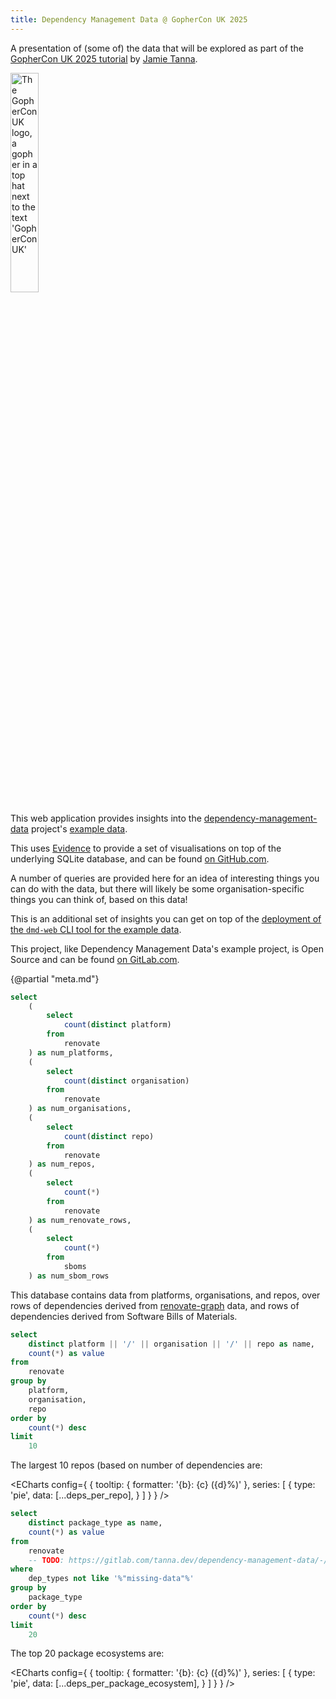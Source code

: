 ```yaml
---
title: Dependency Management Data @ GopherCon UK 2025
---
```

A presentation of (some of) the data that will be explored as part of the [GopherCon UK 2025 tutorial](https://www.gophercon.co.uk/) by [Jamie Tanna](https://www.jvt.me).

<img class=markdown alt="The GopherCon UK logo, a gopher in a top hat next to the text 'GopherConUK'" src="https://www.gophercon.co.uk/assets/images/gophercon.svg" style="width: 30%" />

This web application provides insights into the [dependency-management-data](https://dmd.tanna.dev) project's [example data](https://gitlab.com/tanna.dev/dependency-management-data-example/).

This uses [Evidence](https://evidence.dev/) to provide a set of visualisations on top of the underlying SQLite database, and can be found [on GitHub.com](https://github.com/deps-fyi/gophercon-uk-2025/tree/main/web).

A number of queries are provided here for an idea of interesting things you can do with the data, but there will likely be some organisation-specific things you can think of, based on this data!

This is an additional set of insights you can get on top of the [deployment of the `dmd-web` CLI tool for the example data](https://dependency-management-data-example.fly.dev/).

This project, like Dependency Management Data's example project, is Open Source and can be found [on GitLab.com](https://gitlab.com/tanna.dev/dependency-management-data-example-insights).

{@partial "meta.md"}

```sql meta
select
    (
        select
            count(distinct platform)
        from
            renovate
    ) as num_platforms,
    (
        select
            count(distinct organisation)
        from
            renovate
    ) as num_organisations,
    (
        select
            count(distinct repo)
        from
            renovate
    ) as num_repos,
    (
        select
            count(*)
        from
            renovate
    ) as num_renovate_rows,
    (
        select
            count(*)
        from
            sboms
    ) as num_sbom_rows
```

This database contains data from <Value data={meta} column=num_platforms /> platforms, <Value data={meta} column=num_organisations /> organisations, and <Value data={meta} column=num_repos /> repos, over <Value data={meta} column=num_renovate_rows fmt=num0 /> rows of dependencies derived from [renovate-graph](https://www.npmjs.com/package/@jamietanna/renovate-graph) data, and <Value data={meta} column=num_sbom_rows fmt=num0 /> rows of dependencies derived from Software Bills of Materials.

```sql deps_per_repo
select
    distinct platform || '/' || organisation || '/' || repo as name,
    count(*) as value
from
    renovate
group by
    platform,
    organisation,
    repo
order by
    count(*) desc
limit
    10
```

The largest 10 repos (based on number of dependencies are:

<ECharts config={
    {
        tooltip: {
            formatter: '{b}: {c} ({d}%)'
        },
        series: [
        {
          type: 'pie',
          data: [...deps_per_repo],
        }
      ]
      }
    }
/>




```sql deps_per_package_ecosystem
select
    distinct package_type as name,
    count(*) as value
from
    renovate
    -- TODO: https://gitlab.com/tanna.dev/dependency-management-data/-/issues/653
where
    dep_types not like '%"missing-data"%'
group by
    package_type
order by
    count(*) desc
limit
    20
```

The top 20 package ecosystems are:

<ECharts config={
    {
        tooltip: {
            formatter: '{b}: {c} ({d}%)'
        },
        series: [
        {
          type: 'pie',
          data: [...deps_per_package_ecosystem],
        }
      ]
      }
    }
/>

